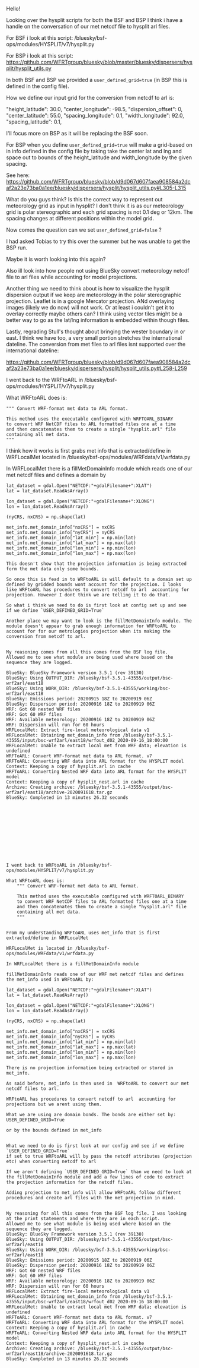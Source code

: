 Hello! 

Looking over the hysplit scripts for both the BSF and BSP I think i have a handle on the conversation of our met netcdf file to hysplit arl files.

For BSF i look at this script:
/bluesky/bsf-ops/modules/HYSPLIT/v7/hysplit.py

For BSP i look at this script:
https://github.com/WFRTgroup/bluesky/blob/master/bluesky/dispersers/hysplit/hysplit_utils.py


In both BSF and BSP we provided a `user_defined_grid=true` (in BSP this is defined in the config file). 


How we define our input grid for the conversion from netcdf to arl is:


"height_latitude": 30.0,
"center_longitude": -98.5,
"dispersion_offset": 0,
"center_latitude": 55.0,
"spacing_longitude": 0.1,
"width_longitude": 92.0,
"spacing_latitude": 0.1,

I'll focus more on BSP as it will be replacing the BSF soon.

For BSP when you define `user_defined_grid=true`  will make a grid-based on in info defined in the config file by taking take the center lat and lng and space out to bounds of the height_latitude and width_longitude by the given spacing.

See here:
https://github.com/WFRTgroup/bluesky/blob/d9d067d607faea908584a2dcaf2a23e73ba0a1ee/bluesky/dispersers/hysplit/hysplit_utils.py#L305-L315

What do you guys think? Is this the correct way to represent out meteorology grid as input in hysplit? I don't think it is as our meteorology grid is polar stereographic and each grid spacing is not 0.1 deg or 12km. The spacing changes at different positions within the model grid. 

Now comes the question can we set `user_defined_grid=false` ? 

I had asked Tobias to try this over the summer but he was unable to get the BSP run.

Maybe it is worth looking into this again? 

Also ill look into how people not using BlueSky convert meteorology netcdf file to arl files while accounting for model projections. 

Another thing we need to think about is how to visualize the hysplit dispersion output if we keep are meteorology in the polar stereographic projection.
Leaflet is in a google Mercator projection. ANd overlaying images (likely we do now) will not work. Or at least i couldn't get it to overlay correctly maybe others can? I think using vector tiles might be a better way to go as the lat/lng information is embedded within though files. 




Lastly, regrading Stull's thought about bringing the wester boundary in or east. I think we have too, a very small portion stretches the international dateline. The conversion from met files to arl files isnt supported over the international dateline: 

https://github.com/WFRTgroup/bluesky/blob/d9d067d607faea908584a2dcaf2a23e73ba0a1ee/bluesky/dispersers/hysplit/hysplit_utils.py#L258-L259



I went back to the WRFtoARL in /bluesky/bsf-ops/modules/HYSPLIT/v7/hysplit.py

What WRFtoARL does is:

    """ Convert WRF-format met data to ARL format.
    
    This method uses the executable configured with WRFTOARL_BINARY
    to convert WRF NetCDF files to ARL formatted files one at a time
    and then concatenates them to create a single "hysplit.arl" file
    containing all met data.
    """

I think how it works is first grabs met info that is extracted/define in WRFLocalMet located in /bluesky/bsf-ops/modules/WRFdata/v1/wrfdata.py

In WRFLocalMet there is a fillMetDomainInfo module which reads one of our met netcdf files and defines a domain by 

```
lat_dataset = gdal.Open("NETCDF:"+gdalFilename+":XLAT")
lat = lat_dataset.ReadAsArray()

lon_dataset = gdal.Open("NETCDF:"+gdalFilename+":XLONG")
lon = lon_dataset.ReadAsArray()

(nyCRS, nxCRS) = np.shape(lat)

met_info.met_domain_info["nxCRS"] = nxCRS
met_info.met_domain_info["nyCRS"] = nyCRS
met_info.met_domain_info["lat_min"] = np.min(lat)
met_info.met_domain_info["lat_max"] = np.max(lat)
met_info.met_domain_info["lon_min"] = np.min(lon)
met_info.met_domain_info["lon_max"] = np.max(lon)

This doesn't show that the projection information is being extracted form the met data only some bounds.

So once this is fead in to WRFtoARL is will default to a domain set up defined by gridded bounds wont account for the projection. I looks like WRFtoARL has procedures to convert netcdf to arl  accounting for projection. However I dont think we are telling it to do that. 

So what i think we need to do is first look at config set up and see if we define `USER_DEFINED_GRID=True`

Another place we may want to look is the fillMetDomainInfo module. The module doesn't appear to grab enough information for WRFtoARL to account for for our metrologies projection when its making the conversion from netcdf to arl. 


My reasoning comes from all this comes from the BSF log file.
Allowed me to see what module are being used where based on the sequence they are logged. 

BlueSky: BlueSky Framework version 3.5.1 (rev 39130)
BlueSky: Using OUTPUT_DIR: /bluesky/bsf-3.5.1-43555/output/bsc-wrf2arl/east18
BlueSky: Using WORK_DIR: /bluesky/bsf-3.5.1-43555/working/bsc-wrf2arl/east18
BlueSky: Emissions period: 20200915 18Z to 20200919 06Z
BlueSky: Dispersion period: 20200916 18Z to 20200919 06Z
WRF: Got 60 nested WRF files
WRF: Got 60 WRF files
WRF: Available meteorology: 20200916 18Z to 20200919 06Z
WRF: Dispersion will run for 60 hours
WRFLocalMet: Extract fire-local meteorological data v1
WRFLocalMet: Obtaining met_domain_info from /bluesky/bsf-3.5.1-43555/input/bsc-wrf2arl/east18/wrfout_d02_2020-09-16_18:00:00
WRFLocalMet: Unable to extract local met from WRF data; elevation is undefined
WRFToARL: Convert WRF-format met data to ARL format. v7
WRFToARL: Converting WRF data into ARL format for the HYSPLIT model
Context: Keeping a copy of hysplit.arl in cache
WRFToARL: Converting Nested WRF data into ARL format for the HYSPLIT model
Context: Keeping a copy of hysplit_nest.arl in cache
Archive: Creating archive: /bluesky/bsf-3.5.1-43555/output/bsc-wrf2arl/east18/archive-2020091618.tar.gz
BlueSky: Completed in 13 minutes 26.32 seconds












I went back to WRFtoARL in /bluesky/bsf-ops/modules/HYSPLIT/v7/hysplit.py

What WRFtoARL does is:
    """ Convert WRF-format met data to ARL format.

    This method uses the executable configured with WRFTOARL_BINARY
    to convert WRF NetCDF files to ARL formatted files one at a time
    and then concatenates them to create a single "hysplit.arl" file
    containing all met data.
    """


From my understanding WRFtoARL uses met_info that is first extracted/define in WRFLocalMet

WRFLocalMet is located in /bluesky/bsf-ops/modules/WRFdata/v1/wrfdata.py

In WRFLocalMet there is a fillMetDomainInfo module

fillMetDomainInfo reads one of our WRF met netcdf files and defines the met_info used in WRFtoARL by:

lat_dataset = gdal.Open("NETCDF:"+gdalFilename+":XLAT")
lat = lat_dataset.ReadAsArray()

lon_dataset = gdal.Open("NETCDF:"+gdalFilename+":XLONG")
lon = lon_dataset.ReadAsArray()

(nyCRS, nxCRS) = np.shape(lat)

met_info.met_domain_info["nxCRS"] = nxCRS
met_info.met_domain_info["nyCRS"] = nyCRS
met_info.met_domain_info["lat_min"] = np.min(lat)
met_info.met_domain_info["lat_max"] = np.max(lat)
met_info.met_domain_info["lon_min"] = np.min(lon)
met_info.met_domain_info["lon_max"] = np.max(lon)

There is no projection information being extracted or stored in met_info.

As said before, met_info is then used in  WRFtoARL to convert our met netcdf files to arl. 

WRFtoARL has procedures to convert netcdf to arl  accounting for projections but we arent using them.

What we are using are domain bonds. The bonds are either set by:
USER_DEFINED_GRID=True

or by the bounds defined in met_info


What we need to do is first look at our config and see if we define `USER_DEFINED_GRID=True`
if set to true WRFtoARL will by pass the netcdf attributes (projection etc) when converting netcdf to arl

If we aren't defining `USER_DEFINED_GRID=True` than we need to look at the fillMetDomainInfo module and add a few lines of code to extract the projection information for the netcdf files. 

Adding projection to met_info will allow WRFtoARL follow different procedures and create arl files with the met projection in mind. 


My reasoning for all this comes from the BSF log file. I was looking at the print statements and where they are in each script. 
Allowed me to see what module is being used where based on the sequence they are logged.
BlueSky: BlueSky Framework version 3.5.1 (rev 39130)
BlueSky: Using OUTPUT_DIR: /bluesky/bsf-3.5.1-43555/output/bsc-wrf2arl/east18
BlueSky: Using WORK_DIR: /bluesky/bsf-3.5.1-43555/working/bsc-wrf2arl/east18
BlueSky: Emissions period: 20200915 18Z to 20200919 06Z
BlueSky: Dispersion period: 20200916 18Z to 20200919 06Z
WRF: Got 60 nested WRF files
WRF: Got 60 WRF files
WRF: Available meteorology: 20200916 18Z to 20200919 06Z
WRF: Dispersion will run for 60 hours
WRFLocalMet: Extract fire-local meteorological data v1
WRFLocalMet: Obtaining met_domain_info from /bluesky/bsf-3.5.1-43555/input/bsc-wrf2arl/east18/wrfout_d02_2020-09-16_18:00:00
WRFLocalMet: Unable to extract local met from WRF data; elevation is undefined
WRFToARL: Convert WRF-format met data to ARL format. v7
WRFToARL: Converting WRF data into ARL format for the HYSPLIT model
Context: Keeping a copy of hysplit.arl in cache
WRFToARL: Converting Nested WRF data into ARL format for the HYSPLIT model
Context: Keeping a copy of hysplit_nest.arl in cache
Archive: Creating archive: /bluesky/bsf-3.5.1-43555/output/bsc-wrf2arl/east18/archive-2020091618.tar.gz
BlueSky: Completed in 13 minutes 26.32 seconds